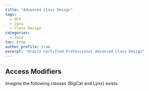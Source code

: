 ```yaml
---
title: "Advanced Class Design"
tags:
  - OCP
  - Java
  - Class Design
categories:
  - Java
toc: true
author_profile: true
excerpt: "Oracle Certified Professional Advanced Class Design"
---
```


## Access Modifiers

Imagine the following classes (BigCat and Lynx) exists.
<code data-gist-id="47db5a521c90a370635da2fba4421208" data-gist-hide-footer="false" data-gist-show-loading="false" data-gist-hide-line-numbers="true" gist-enable-cache="true"></code>


